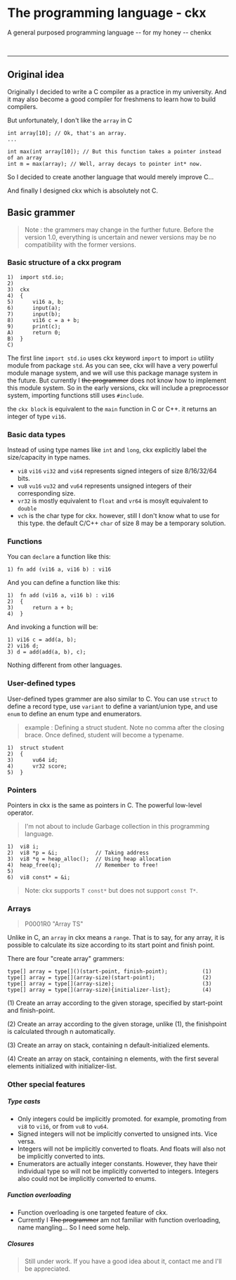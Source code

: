﻿# The programming language - ckx

A general purposed programming language -- for my honey -- chenkx


<br/>
<hr/>

## Original idea

Originally I decided to write a C compiler as a practice in my university. And it may also become a good compiler for freshmens to learn how to build compilers.

But unfortunately, I don't like the `array` in C

	int array[10]; // Ok, that's an array.
	...	

	int max(int array[10]); // But this function takes a pointer instead of an array
	int m = max(array); // Well, array decays to pointer int* now.

So I decided to create another language that would merely improve C...

And finally I designed ckx which is absolutely not C.

## Basic grammer

> Note : the grammers may change in the further future. Before the version 1.0, everything is uncertain and newer versions may be no compatibility with the former versions.

### Basic structure of a ckx program


	1)  import std.io;
	2)  
	3)  ckx
	4)  {
	5)  	vi16 a, b;
	6)  	input(a);
	7)  	input(b);
	8)  	vi16 c = a + b;
	9)  	print(c);
	A)  	return 0;
	B)  }
	C)

The first line `import std.io` uses ckx keyword `import` to import `io` utility module from package `std`. As you can see, ckx will have a very powerful module manage system, and we will use this package manage system in the future. But currently I ~~the programmer~~ does not know how to implement this module system. So in the early versions, ckx will include a preprocessor system, importing functions still uses `#include`.

the `ckx block` is equivalent to the `main` function in C or C++. it returns an integer of type `vi16`.

### Basic data types

Instead of using type names like `int` and `long`, ckx explicitly label the size/capacity in type names.

* `vi8` `vi16` `vi32` and `vi64` represents signed integers of size 8/16/32/64 bits. 
* `vu8` `vu16` `vu32` and `vu64` represents unsigned integers of their corresponding size.
* `vr32` is mostly equivalent to `float` and `vr64` is mosylt equivalent to `double`
* `vch` is the char type for ckx. however, still I don't know what to use for this type. the default C/C++ `char` of size 8 may be a temporary solution.

### Functions

You can `declare` a function like this:

	1) fn add (vi16 a, vi16 b) : vi16

And you can define a function like this:

    1)  fn add (vi16 a, vi16 b) : vi16
    2)  {
    3)  	return a + b;
    4)  }

And invoking a function will be:

	1) vi16 c = add(a, b);
	2) vi16 d;
	3) d = add(add(a, b), c);

Nothing different from other languages.

### User-defined types

User-defined types grammer are also similar to C. You can use `struct` to define a record type, use `variant` to define a variant/union type, and use `enum` to define an enum type and enumerators.

> example : Defining a struct student. Note no comma after the closing brace. Once defined, student will become a typename.

    1)  struct student
    2)  {
    3)  	vu64 id;
    4)  	vr32 score;
    5)  }

### Pointers

Pointers in ckx is the same as pointers in C. The powerful low-level operator.

> I'm not about to include Garbage collection in this programming language.

    1)  vi8 i;
    2)  vi8 *p = &i;            // Taking address
    3)  vi8 *q = heap_alloc();  // Using heap allocation
    4)  heap_free(q);           // Remember to free!
    5)
    6)  vi8 const* = &i;

> Note: ckx supports `T const*` but does not support `const T*`.

### Arrays

> P0001R0 "Array TS"

Unlike in C, an `array` in ckx means a `range`. That is to say, for any array, it is possible to calculate its size according to its start point and finish point.

There are four "create array" grammers:
    
    type[] array = type[]()(start-point, finish-point);           (1)
    type[] array = type[](array-size)(start-point);               (2)
    type[] array = type[](array-size);                            (3)
    type[] array = type[](array-size){initializer-list};          (4)
    
(1) Create an array according to the given storage, specified by start-point and finish-point.

(2) Create an array according to the given storage, unlike (1), the finishpoint is calculated through n automatically.

(3) Create an array on stack, containing n default-initialized elements.

(4) Create an array on stack, containing n elements, with the first several elements initialized with initializer-list.
 

### Other special features

##### Type casts

* Only integers could be implicitly promoted. for example, promoting from `vi8` to `vi16`, or from `vu8` to `vu64`.
* Signed integers will not be implicitly converted to unsigned ints. Vice versa.
* Integers will not be implicitly converted to floats. And floats will also not be implicitly converted to ints.
* Enumerators are actually integer constants. However, they have their individual type so will not be implicitly converted to integers. Integers also could not be implicitly converted to enums.

##### Function overloading

* Function overloading is one targeted feature of ckx.
* Currently I ~~The programmer~~ am not familiar with function overloading, name mangling... So I need some help.

##### Closures

> Still under work. If you have a good idea about it, contact me and I'll be appreciated.

